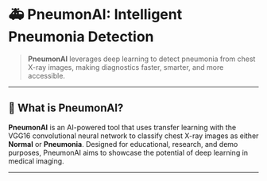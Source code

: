 # 🚑 PneumonAI: Intelligent Pneumonia Detection 

> **PneumonAI** leverages deep learning to detect pneumonia from chest X-ray images, making diagnostics faster, smarter, and more accessible.

---

## 🦠 What is PneumonAI?

**PneumonAI** is an AI-powered tool that uses transfer learning with the VGG16 convolutional neural network to classify chest X-ray images as either **Normal** or **Pneumonia**. Designed for educational, research, and demo purposes, PneumonAI aims to showcase the potential of deep learning in medical imaging.

---

